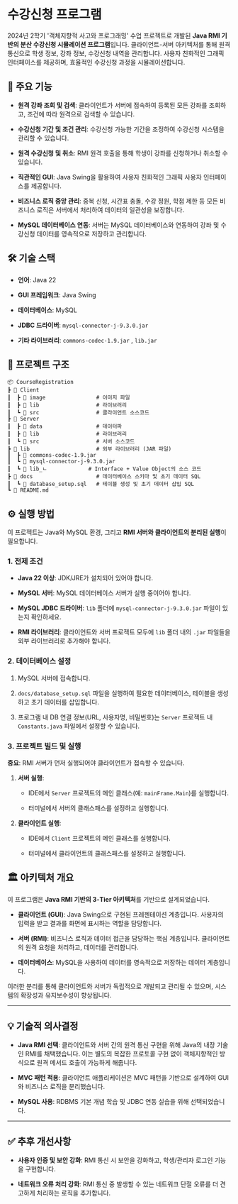 # 수강신청 프로그램

2024년 2학기 '객체지향적 사고와 프로그래밍' 수업 프로젝트로 개발된 **Java RMI 기반의 분산 수강신청 시뮬레이션 프로그램**입니다. 클라이언트-서버 아키텍처를 통해 원격 통신으로 학생 정보, 강좌 정보, 수강신청 내역을 관리합니다. 사용자 친화적인 그래픽 인터페이스를 제공하며, 효율적인 수강신청 과정을 시뮬레이션합니다.

## 🚀 주요 기능

- **원격 강좌 조회 및 검색**: 클라이언트가 서버에 접속하여 등록된 모든 강좌를 조회하고, 조건에 따라 원격으로 검색할 수 있습니다.

- **수강신청 기간 및 조건 관리**: 수강신청 가능한 기간을 조정하여 수강신청 시스템을 관리할 수 있습니다.

- **원격 수강신청 및 취소**: RMI 원격 호출을 통해 학생이 강좌를 신청하거나 취소할 수 있습니다.

- **직관적인 GUI**: Java Swing을 활용하여 사용자 친화적인 그래픽 사용자 인터페이스를 제공합니다.

- **비즈니스 로직 중앙 관리**: 중복 신청, 시간표 충돌, 수강 정원, 학점 제한 등 모든 비즈니스 로직은 서버에서 처리하여 데이터의 일관성을 보장합니다.

- **MySQL 데이터베이스 연동**: 서버는 MySQL 데이터베이스와 연동하여 강좌 및 수강신청 데이터를 영속적으로 저장하고 관리합니다.

## 🛠️ 기술 스택

- **언어**: Java 22

- **GUI 프레임워크**: Java Swing

- **데이터베이스**: MySQL

- **JDBC 드라이버**: `mysql-connector-j-9.3.0.jar`

- **기타 라이브러리**: `commons-codec-1.9.jar` , `lib.jar`

## 📁 프로젝트 구조

```
📦 CourseRegistration
┣ 📂 Client
┃  ┣ 📂 image                # 이미지 파일 
┃  ┣ 📂 lib                  # 라이브러리 
┃  ┗ 📂 src                  # 클라이언트 소스코드 
┣ 📂 Server
┃  ┣ 📂 data                 # 데이터파
┃  ┣ 📂 lib                  # 라이브러리 
┃  ┗ 📂 src                  # 서버 소스코드         
┣ 📂 lib                     # 외부 라이브러리 (JAR 파일)
┃  ┣ 📜 commons-codec-1.9.jar
┃  ┗ 📜 mysql-connector-j-9.3.0.jar
┃  ┗ 📂 lib_ㄴ             # Interface + Value Object의 소스 코드
┣ 📂 docs                    # 데이터베이스 스키마 및 초기 데이터 SQL
┃  ┗ 📜 database_setup.sql   # 테이블 생성 및 초기 데이터 삽입 SQL
┗ 📜 README.md
```

## ⚙️ 실행 방법

이 프로젝트는 Java와 MySQL 환경, 그리고 **RMI 서버와 클라이언트의 분리된 실행**이 필요합니다.

### 1. 전제 조건

- **Java 22 이상**: JDK/JRE가 설치되어 있어야 합니다.

- **MySQL 서버**: MySQL 데이터베이스 서버가 실행 중이어야 합니다.

- **MySQL JDBC 드라이버**: `lib` 폴더에 `mysql-connector-j-9.3.0.jar` 파일이 있는지 확인하세요.

- **RMI 라이브러리**: 클라이언트와 서버 프로젝트 모두에 `lib` 폴더 내의 `.jar` 파일들을 외부 라이브러리로 추가해야 합니다.

### 2. 데이터베이스 설정

1. MySQL 서버에 접속합니다.

2. `docs/database_setup.sql` 파일을 실행하여 필요한 데이터베이스, 테이블을 생성하고 초기 데이터를 삽입합니다.

3. 프로그램 내 DB 연결 정보(URL, 사용자명, 비밀번호)는 `Server` 프로젝트 내 `Constants.java` 파일에서 설정할 수 있습니다.

### 3. 프로젝트 빌드 및 실행

**중요**: RMI 서버가 먼저 실행되어야 클라이언트가 접속할 수 있습니다.

1. **서버 실행**:
   
   - IDE에서 `Server` 프로젝트의 메인 클래스(예: `mainFrame.Main`)를 실행합니다.
   
   - 터미널에서 서버의 클래스패스를 설정하고 실행합니다.

2. **클라이언트 실행**:
   
   - IDE에서 `Client` 프로젝트의 메인 클래스를 실행합니다.
   
   - 터미널에서 클라이언트의 클래스패스를 설정하고 실행합니다.

## 🏛️ 아키텍처 개요

이 프로그램은 **Java RMI 기반의 3-Tier 아키텍처**를 기반으로 설계되었습니다.

- **클라이언트 (GUI)**: Java Swing으로 구현된 프레젠테이션 계층입니다. 사용자의 입력을 받고 결과를 화면에 표시하는 역할을 담당합니다.

- **서버 (RMI)**: 비즈니스 로직과 데이터 접근을 담당하는 핵심 계층입니다. 클라이언트의 원격 요청을 처리하고, 데이터를 관리합니다.

- **데이터베이스**: MySQL을 사용하여 데이터를 영속적으로 저장하는 데이터 계층입니다.

이러한 분리를 통해 클라이언트와 서버가 독립적으로 개발되고 관리될 수 있으며, 시스템의 확장성과 유지보수성이 향상됩니다.

---

## 💡 기술적 의사결정

- **Java RMI 선택**: 클라이언트와 서버 간의 원격 통신 구현을 위해 Java의 내장 기술인 RMI를 채택했습니다. 이는 별도의 복잡한 프로토콜 구현 없이 객체지향적인 방식으로 원격 메서드 호출이 가능하게 해줍니다.

- **MVC 패턴 적용**: 클라이언트 애플리케이션은 MVC 패턴을 기반으로 설계하여 GUI와 비즈니스 로직을 분리했습니다.

- **MySQL 사용**: RDBMS 기본 개념 학습 및 JDBC 연동 실습을 위해 선택되었습니다.

---

## ✅ 추후 개선사항

- **사용자 인증 및 보안 강화**: RMI 통신 시 보안을 강화하고, 학생/관리자 로그인 기능을 구현합니다.

- **네트워크 오류 처리 강화**: RMI 통신 중 발생할 수 있는 네트워크 단절 오류를 더 견고하게 처리하는 로직을 추가합니다.
